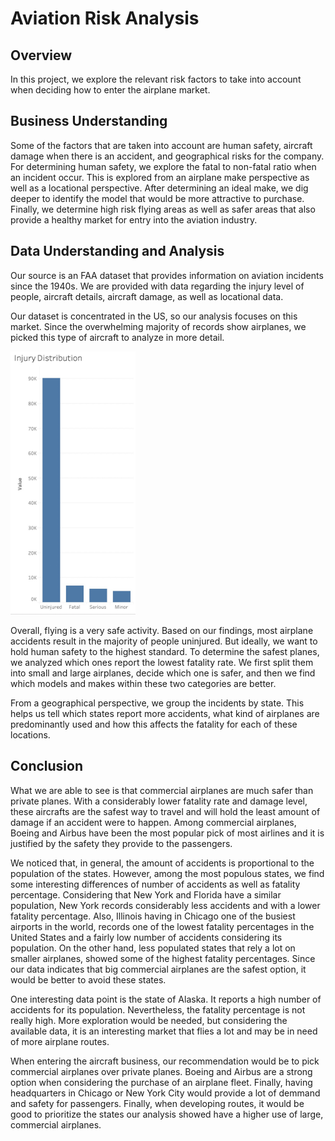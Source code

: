 # Aviation Risk Analysis
## Overview
In this project, we explore the relevant risk factors to take into account when deciding how to enter the airplane market. 
## Business Understanding
Some of the factors that are taken into account are human safety, aircraft damage when there is an accident, and geographical risks for the company. For determining human safety, we explore the fatal to non-fatal ratio when an incident occur. This is explored from an airplane make perspective as well as a locational perspective. After determining an ideal make, we dig deeper to identify the model that would be more attractive to purchase. Finally, we determine high risk flying areas as well as safer areas that also provide a healthy market for entry into the aviation industry.
## Data Understanding and Analysis
Our source is an FAA dataset that provides information on aviation incidents since the 1940s. We are provided with data regarding the injury level of people, aircraft details,
aircraft damage, as well as locational data. 

Our dataset is concentrated in the US, so our analysis focuses on this market. Since the overwhelming majority of records show airplanes, we picked this type of aircraft to analyze in more detail.

<img src="Images/injury_distribution.jpg" alt="injury_distribution" width="200"/>

Overall, flying is a very safe activity. Based on our findings, most airplane accidents result in the majority of people uninjured. But ideally, we want to hold human safety to the highest standard. To determine the safest planes, we analyzed which ones report the lowest fatality rate. We first split them into small and large airplanes, decide which one is safer, and then we find which models and makes within these two categories are better.

From a geographical perspective, we group the incidents by state. This helps us tell which states report more accidents, what kind of airplanes are predominantly used and how this affects the fatality for each of these locations. 
## Conclusion
What we are able to see is that commercial airplanes are much safer than private planes. With a considerably lower fatality rate and damage level, these aircrafts are the safest way to travel and will hold the least amount of damage if an accident were to happen. Among commercial airplanes, Boeing and Airbus have been the most popular pick of most airlines and it is justified by the safety they provide to the passengers.

We noticed that, in general, the amount of accidents is proportional to the population of the states. However, among the most populous states, we find some interesting differences of number of accidents as well as fatality percentage. Considering that New York and Florida have a similar population, New York records considerably less accidents and with a lower fatality percentage. Also, Illinois having in Chicago one of the busiest airports in the world, records one of the lowest fatality percentages in the United States and a fairly low number of accidents considering its population. On the other hand, less populated states that rely a lot on smaller airplanes, showed some of the highest fatality percentages. Since our data indicates that big commercial airplanes are the safest option, it would be better to avoid these states. 

One interesting data point is the state of Alaska. It reports a high number of accidents for its population. Nevertheless, the fatality percentage is not really high. More exploration would be needed, but considering the available data, it is an interesting market that flies a lot and may be in need of more airplane routes.

When entering the aircraft business, our recommendation would be to pick commercial airplanes over private planes. Boeing and Airbus are a strong option when considering the purchase of an airplane fleet. Finally, having headquarters in Chicago or New York City would provide a lot of demmand and safety for passengers. Finally, when developing routes, it would be good to prioritize the states our analysis showed have a higher use of large, commercial airplanes. 
